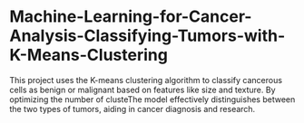 # Machine-Learning-for-Cancer-Analysis-Classifying-Tumors-with-K-Means-Clustering
This project uses the K-means clustering algorithm to classify cancerous cells as benign or malignant based on features like size and texture. By optimizing the number of clusteThe model effectively distinguishes between the two types of tumors, aiding in cancer diagnosis and research.

